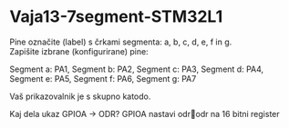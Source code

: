 # Vaja13-7segment-STM32L1

Pine označite (label) s črkami segmenta: a, b, c, d, e, f in g.  
Zapišite izbrane (konfigurirane) pine:

Segment a: PA1, Segment b: PA2, Segment c: PA3, Segment d: PA4, Segment e: PA5, Segment f: PA6, Segment g: PA7

Vaš prikazovalnik je s skupno katodo.

Kaj dela ukaz GPIOA -> ODR?  GPIOA nastavi odrodr na 16 bitni register

